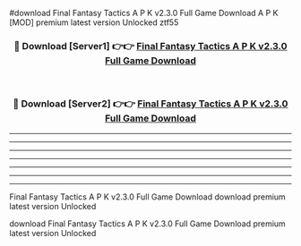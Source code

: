 #download Final Fantasy Tactics A P K v2.3.0 Full Game Download A P K [MOD] premium latest version Unlocked ztf55 



<div align="center">
<h3>🔴 Download [Server1] 👉👉 <a href="https://apkdownload1.web.app/">Final Fantasy Tactics A P K v2.3.0 Full Game Download</a></h3><br>

<h3>🔴 Download [Server2] 👉👉 <a href="https://apkdownload1.web.app/">Final Fantasy Tactics A P K v2.3.0 Full Game Download</a></h3>
</div>





----------------------------------------------------------

----------------------------------------------------------

----------------------------------------------------------

----------------------------------------------------------

----------------------------------------------------------

----------------------------------------------------------

----------------------------------------------------------

Final Fantasy Tactics A P K v2.3.0 Full Game Download download premium latest version Unlocked

download Final Fantasy Tactics A P K v2.3.0 Full Game Download premium latest version Unlocked
